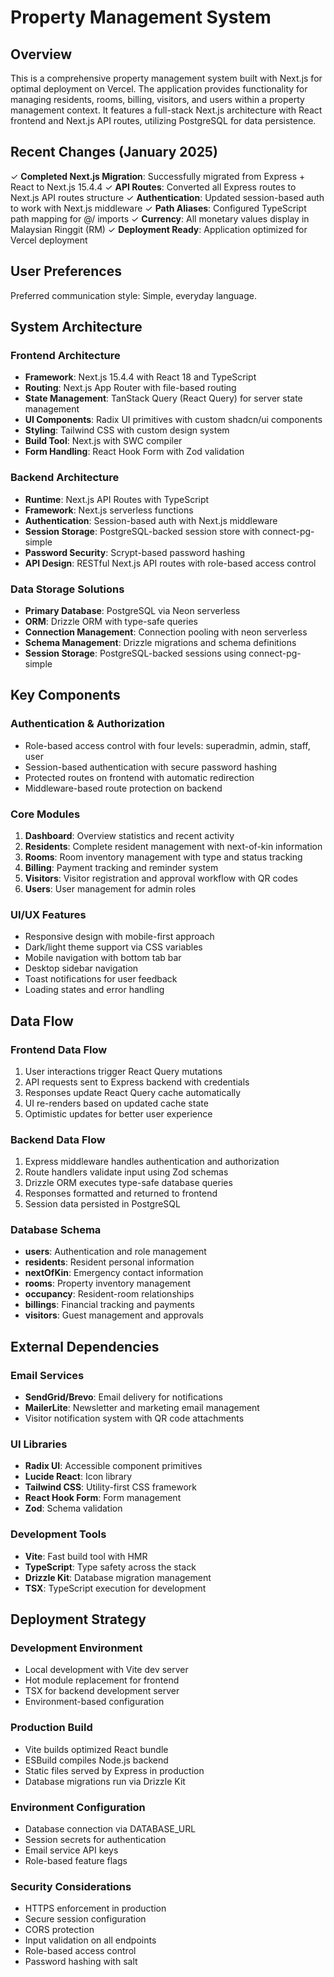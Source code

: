 # Property Management System

## Overview

This is a comprehensive property management system built with Next.js for optimal deployment on Vercel. The application provides functionality for managing residents, rooms, billing, visitors, and users within a property management context. It features a full-stack Next.js architecture with React frontend and Next.js API routes, utilizing PostgreSQL for data persistence.

## Recent Changes (January 2025)

✓ **Completed Next.js Migration**: Successfully migrated from Express + React to Next.js 15.4.4
✓ **API Routes**: Converted all Express routes to Next.js API routes structure
✓ **Authentication**: Updated session-based auth to work with Next.js middleware
✓ **Path Aliases**: Configured TypeScript path mapping for @/ imports
✓ **Currency**: All monetary values display in Malaysian Ringgit (RM)
✓ **Deployment Ready**: Application optimized for Vercel deployment

## User Preferences

Preferred communication style: Simple, everyday language.

## System Architecture

### Frontend Architecture
- **Framework**: Next.js 15.4.4 with React 18 and TypeScript
- **Routing**: Next.js App Router with file-based routing
- **State Management**: TanStack Query (React Query) for server state management
- **UI Components**: Radix UI primitives with custom shadcn/ui components
- **Styling**: Tailwind CSS with custom design system
- **Build Tool**: Next.js with SWC compiler
- **Form Handling**: React Hook Form with Zod validation

### Backend Architecture
- **Runtime**: Next.js API Routes with TypeScript
- **Framework**: Next.js serverless functions
- **Authentication**: Session-based auth with Next.js middleware
- **Session Storage**: PostgreSQL-backed session store with connect-pg-simple
- **Password Security**: Scrypt-based password hashing
- **API Design**: RESTful Next.js API routes with role-based access control

### Data Storage Solutions
- **Primary Database**: PostgreSQL via Neon serverless
- **ORM**: Drizzle ORM with type-safe queries
- **Connection Management**: Connection pooling with neon serverless
- **Schema Management**: Drizzle migrations and schema definitions
- **Session Storage**: PostgreSQL-backed sessions using connect-pg-simple

## Key Components

### Authentication & Authorization
- Role-based access control with four levels: superadmin, admin, staff, user
- Session-based authentication with secure password hashing
- Protected routes on frontend with automatic redirection
- Middleware-based route protection on backend

### Core Modules
1. **Dashboard**: Overview statistics and recent activity
2. **Residents**: Complete resident management with next-of-kin information
3. **Rooms**: Room inventory management with type and status tracking
4. **Billing**: Payment tracking and reminder system
5. **Visitors**: Visitor registration and approval workflow with QR codes
6. **Users**: User management for admin roles

### UI/UX Features
- Responsive design with mobile-first approach
- Dark/light theme support via CSS variables
- Mobile navigation with bottom tab bar
- Desktop sidebar navigation
- Toast notifications for user feedback
- Loading states and error handling

## Data Flow

### Frontend Data Flow
1. User interactions trigger React Query mutations
2. API requests sent to Express backend with credentials
3. Responses update React Query cache automatically
4. UI re-renders based on updated cache state
5. Optimistic updates for better user experience

### Backend Data Flow
1. Express middleware handles authentication and authorization
2. Route handlers validate input using Zod schemas
3. Drizzle ORM executes type-safe database queries
4. Responses formatted and returned to frontend
5. Session data persisted in PostgreSQL

### Database Schema
- **users**: Authentication and role management
- **residents**: Resident personal information
- **nextOfKin**: Emergency contact information
- **rooms**: Property inventory management
- **occupancy**: Resident-room relationships
- **billings**: Financial tracking and payments
- **visitors**: Guest management and approvals

## External Dependencies

### Email Services
- **SendGrid/Brevo**: Email delivery for notifications
- **MailerLite**: Newsletter and marketing email management
- Visitor notification system with QR code attachments

### UI Libraries
- **Radix UI**: Accessible component primitives
- **Lucide React**: Icon library
- **Tailwind CSS**: Utility-first CSS framework
- **React Hook Form**: Form management
- **Zod**: Schema validation

### Development Tools
- **Vite**: Fast build tool with HMR
- **TypeScript**: Type safety across the stack
- **Drizzle Kit**: Database migration management
- **TSX**: TypeScript execution for development

## Deployment Strategy

### Development Environment
- Local development with Vite dev server
- Hot module replacement for frontend
- TSX for backend development server
- Environment-based configuration

### Production Build
- Vite builds optimized React bundle
- ESBuild compiles Node.js backend
- Static files served by Express in production
- Database migrations run via Drizzle Kit

### Environment Configuration
- Database connection via DATABASE_URL
- Session secrets for authentication
- Email service API keys
- Role-based feature flags

### Security Considerations
- HTTPS enforcement in production
- Secure session configuration
- CORS protection
- Input validation on all endpoints
- Role-based access control
- Password hashing with salt